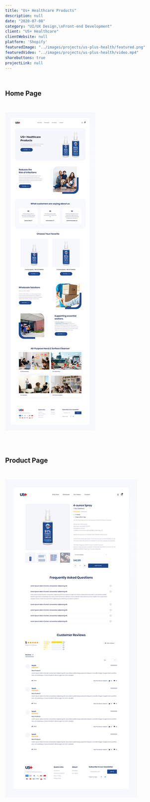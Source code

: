 ```yaml
---
title: "Us+ Healthcare Products"
description: null
date: "2020-07-08"
category: "UI/UX Design,\nFront-end Development"
client: "US+ Healthcare"
clientWebsite: null
platform: 'Shopify'
featuredImage: "../images/projects/us-plus-health/featured.png"
featuredVideo: "../images/projects/us-plus-health/video.mp4"
sharebuttons: true
projectLink: null
---
```


<br />

## Home Page
<br />

![Home Page](../images/projects/us-plus-health/home-page.png)
<br />
<br />
<br />
<br />

## Product Page
<br />

![Product Page](../images/projects/us-plus-health/product-page.png)
<br />
<br />
<br />
<br />